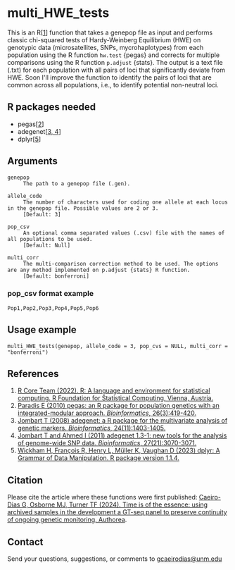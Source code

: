 # multi_HWE_tests
This is an R[[1](#References)] function that takes a genepop file as input and performs classic chi-squared tests of Hardy-Weinberg Equilibrium (HWE) on genotypic data (microsatellites, SNPs, mycrohaplotypes) from each population using the R function `hw.test` {pegas} and corrects for multiple comparisons using the R function `p.adjust` {stats}. The output is a text file (.txt) for each population with all pairs of loci that significantly deviate from HWE. Soon I'll improve the function to identify the pairs of loci that are common across all populations, i.e., to identify potential non-neutral loci.

## R packages needed
- pegas[[2](#References)]
- adegenet[[3, 4](#References)]
- dplyr[[5](#References)]

## Arguments
~~~
genepop
     The path to a genepop file (.gen).
     
allele_code
     The number of characters used for coding one allele at each locus in the genepop file. Possible values are 2 or 3.
     [Default: 3]

pop_csv
     An optional comma separated values (.csv) file with the names of all populations to be used.
     [Default: Null]

multi_corr
     The multi-comparison correction method to be used. The options are any method implemented on p.adjust {stats} R function.
     [Default: bonferroni]
~~~

### pop_csv format example
~~~
Pop1,Pop2,Pop3,Pop4,Pop5,Pop6
~~~
 
## Usage example
~~~
multi_HWE_tests(genepop, allele_code = 3, pop_cvs = NULL, multi_corr = "bonferroni")
~~~

## References
1. [R Core Team (2022). R: A language and environment for statistical computing. R Foundation for Statistical Computing, Vienna, Austria.](https://www.R-project.org/)
2. [Paradis E (2010) pegas: an R package for population genetics with an integrated-modular approach. _Bioinformatics_, 26(3):419-420.](https://doi.org/10.1093/bioinformatics/btp696)
3. [Jombart T (2008) adegenet: a R package for the multivariate analysis of genetic markers. _Bioinformatics_, 24(11):1403-1405.](https://doi.org/10.1093/bioinformatics/btn129)
4. [Jombart T and Ahmed I (2011) adegenet 1.3-1: new tools for the analysis of genome-wide SNP data. _Bioinformatics_, 27(21):3070-3071.](https://doi.org/10.1093/bioinformatics/btr521)
5. [Wickham H, François R, Henry L, Müller K, Vaughan D (2023) dplyr: A Grammar of Data Manipulation. R package version 1.1.4.](https://CRAN.R-project.org/package=dplyr)

## Citation
Please cite the article where these functions were first published: [Caeiro-Dias G, Osborne MJ, Turner TF (2024). Time is of the essence: using archived samples in the development a GT-seq panel to preserve continuity of ongoing genetic monitoring. Authorea](https://doi.org/10.22541/au.173501104.41338406/v1).

## Contact
Send your questions, suggestions, or comments to gcaeirodias@unm.edu
